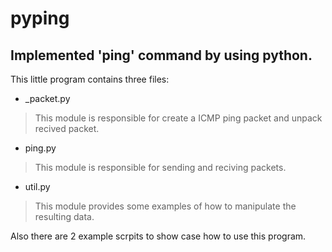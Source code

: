 # pyping

## Implemented '**ping**' command by using python.

This little program contains three files:

- \_packet.py

> This module is responsible for create a ICMP ping packet and unpack recived packet.

- ping.py

> This module is responsible for sending and reciving packets.

- util.py

> This module provides some examples of how to manipulate the resulting data.

Also there are 2 example scrpits to show case how to use this program.

